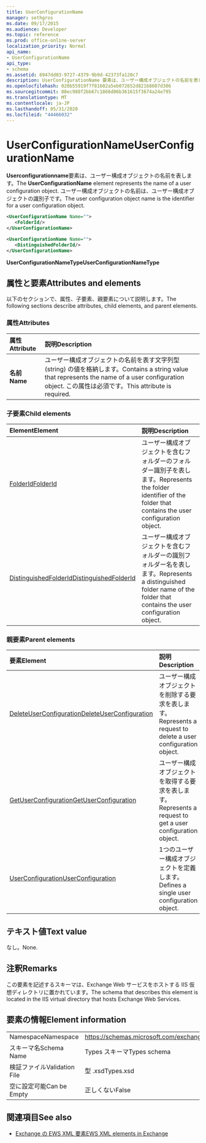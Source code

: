 ```yaml
---
title: UserConfigurationName
manager: sethgros
ms.date: 09/17/2015
ms.audience: Developer
ms.topic: reference
ms.prod: office-online-server
localization_priority: Normal
api_name:
- UserConfigurationName
api_type:
- schema
ms.assetid: 6947dd03-9727-4379-9b9d-42373fa120c7
description: UserConfigurationName 要素は、ユーザー構成オブジェクトの名前を表します。 ユーザー構成オブジェクトの名前は、ユーザー構成オブジェクトの識別子です。
ms.openlocfilehash: 020b55919f7f81602a5eb072652d82168607d306
ms.sourcegitcommit: 88ec988f2bb67c1866d06b361615f3674a24e795
ms.translationtype: MT
ms.contentlocale: ja-JP
ms.lasthandoff: 05/31/2020
ms.locfileid: "44466032"
---
```

# <a name="userconfigurationname"></a><span data-ttu-id="e3d0c-104">UserConfigurationName</span><span class="sxs-lookup"><span data-stu-id="e3d0c-104">UserConfigurationName</span></span>

<span data-ttu-id="e3d0c-105">**Userconfigurationname**要素は、ユーザー構成オブジェクトの名前を表します。</span><span class="sxs-lookup"><span data-stu-id="e3d0c-105">The **UserConfigurationName** element represents the name of a user configuration object.</span></span> <span data-ttu-id="e3d0c-106">ユーザー構成オブジェクトの名前は、ユーザー構成オブジェクトの識別子です。</span><span class="sxs-lookup"><span data-stu-id="e3d0c-106">The user configuration object name is the identifier for a user configuration object.</span></span> 
  
```XML
<UserConfigurationName Name="">
   <FolderId/>
</UserConfigurationName>
```

```XML
<UserConfigurationName Name="">
   <DistinguishedFolderId/> 
</UserConfigurationName>
```

<span data-ttu-id="e3d0c-107">**UserConfigurationNameType**</span><span class="sxs-lookup"><span data-stu-id="e3d0c-107">**UserConfigurationNameType**</span></span>

## <a name="attributes-and-elements"></a><span data-ttu-id="e3d0c-108">属性と要素</span><span class="sxs-lookup"><span data-stu-id="e3d0c-108">Attributes and elements</span></span>

<span data-ttu-id="e3d0c-109">以下のセクションで、属性、子要素、親要素について説明します。</span><span class="sxs-lookup"><span data-stu-id="e3d0c-109">The following sections describe attributes, child elements, and parent elements.</span></span>
  
### <a name="attributes"></a><span data-ttu-id="e3d0c-110">属性</span><span class="sxs-lookup"><span data-stu-id="e3d0c-110">Attributes</span></span>

|<span data-ttu-id="e3d0c-111">**属性**</span><span class="sxs-lookup"><span data-stu-id="e3d0c-111">**Attribute**</span></span>|<span data-ttu-id="e3d0c-112">**説明**</span><span class="sxs-lookup"><span data-stu-id="e3d0c-112">**Description**</span></span>|
|:-----|:-----|
|<span data-ttu-id="e3d0c-113">**名前**</span><span class="sxs-lookup"><span data-stu-id="e3d0c-113">**Name**</span></span> <br/> |<span data-ttu-id="e3d0c-114">ユーザー構成オブジェクトの名前を表す文字列型 (string) の値を格納します。</span><span class="sxs-lookup"><span data-stu-id="e3d0c-114">Contains a string value that represents the name of a user configuration object.</span></span> <span data-ttu-id="e3d0c-115">この属性は必須です。</span><span class="sxs-lookup"><span data-stu-id="e3d0c-115">This attribute is required.</span></span>  <br/> |
   
### <a name="child-elements"></a><span data-ttu-id="e3d0c-116">子要素</span><span class="sxs-lookup"><span data-stu-id="e3d0c-116">Child elements</span></span>

|<span data-ttu-id="e3d0c-117">**Element**</span><span class="sxs-lookup"><span data-stu-id="e3d0c-117">**Element**</span></span>|<span data-ttu-id="e3d0c-118">**説明**</span><span class="sxs-lookup"><span data-stu-id="e3d0c-118">**Description**</span></span>|
|:-----|:-----|
|[<span data-ttu-id="e3d0c-119">FolderId</span><span class="sxs-lookup"><span data-stu-id="e3d0c-119">FolderId</span></span>](folderid.md) <br/> |<span data-ttu-id="e3d0c-120">ユーザー構成オブジェクトを含むフォルダーのフォルダー識別子を表します。</span><span class="sxs-lookup"><span data-stu-id="e3d0c-120">Represents the folder identifier of the folder that contains the user configuration object.</span></span>  <br/> |
|[<span data-ttu-id="e3d0c-121">DistinguishedFolderId</span><span class="sxs-lookup"><span data-stu-id="e3d0c-121">DistinguishedFolderId</span></span>](distinguishedfolderid.md) <br/> |<span data-ttu-id="e3d0c-122">ユーザー構成オブジェクトを含むフォルダーの識別フォルダー名を表します。</span><span class="sxs-lookup"><span data-stu-id="e3d0c-122">Represents a distinguished folder name of the folder that contains the user configuration object.</span></span>  <br/> |
   
### <a name="parent-elements"></a><span data-ttu-id="e3d0c-123">親要素</span><span class="sxs-lookup"><span data-stu-id="e3d0c-123">Parent elements</span></span>

|<span data-ttu-id="e3d0c-124">**要素**</span><span class="sxs-lookup"><span data-stu-id="e3d0c-124">**Element**</span></span>|<span data-ttu-id="e3d0c-125">**説明**</span><span class="sxs-lookup"><span data-stu-id="e3d0c-125">**Description**</span></span>|
|:-----|:-----|
|[<span data-ttu-id="e3d0c-126">DeleteUserConfiguration</span><span class="sxs-lookup"><span data-stu-id="e3d0c-126">DeleteUserConfiguration</span></span>](deleteuserconfiguration.md) <br/> |<span data-ttu-id="e3d0c-127">ユーザー構成オブジェクトを削除する要求を表します。</span><span class="sxs-lookup"><span data-stu-id="e3d0c-127">Represents a request to delete a user configuration object.</span></span>  <br/> |
|[<span data-ttu-id="e3d0c-128">GetUserConfiguration</span><span class="sxs-lookup"><span data-stu-id="e3d0c-128">GetUserConfiguration</span></span>](getuserconfiguration.md) <br/> |<span data-ttu-id="e3d0c-129">ユーザー構成オブジェクトを取得する要求を表します。</span><span class="sxs-lookup"><span data-stu-id="e3d0c-129">Represents a request to get a user configuration object.</span></span>  <br/> |
|[<span data-ttu-id="e3d0c-130">UserConfiguration</span><span class="sxs-lookup"><span data-stu-id="e3d0c-130">UserConfiguration</span></span>](userconfiguration.md) <br/> |<span data-ttu-id="e3d0c-131">1つのユーザー構成オブジェクトを定義します。</span><span class="sxs-lookup"><span data-stu-id="e3d0c-131">Defines a single user configuration object.</span></span>  <br/> |
   
## <a name="text-value"></a><span data-ttu-id="e3d0c-132">テキスト値</span><span class="sxs-lookup"><span data-stu-id="e3d0c-132">Text value</span></span>

<span data-ttu-id="e3d0c-133">なし。</span><span class="sxs-lookup"><span data-stu-id="e3d0c-133">None.</span></span>
  
## <a name="remarks"></a><span data-ttu-id="e3d0c-134">注釈</span><span class="sxs-lookup"><span data-stu-id="e3d0c-134">Remarks</span></span>

<span data-ttu-id="e3d0c-135">この要素を記述するスキーマは、Exchange Web サービスをホストする IIS 仮想ディレクトリに置かれています。</span><span class="sxs-lookup"><span data-stu-id="e3d0c-135">The schema that describes this element is located in the IIS virtual directory that hosts Exchange Web Services.</span></span>
  
## <a name="element-information"></a><span data-ttu-id="e3d0c-136">要素の情報</span><span class="sxs-lookup"><span data-stu-id="e3d0c-136">Element information</span></span>

|||
|:-----|:-----|
|<span data-ttu-id="e3d0c-137">Namespace</span><span class="sxs-lookup"><span data-stu-id="e3d0c-137">Namespace</span></span>  <br/> |https://schemas.microsoft.com/exchange/services/2006/types  <br/> |
|<span data-ttu-id="e3d0c-138">スキーマ名</span><span class="sxs-lookup"><span data-stu-id="e3d0c-138">Schema Name</span></span>  <br/> |<span data-ttu-id="e3d0c-139">Types スキーマ</span><span class="sxs-lookup"><span data-stu-id="e3d0c-139">Types schema</span></span>  <br/> |
|<span data-ttu-id="e3d0c-140">検証ファイル</span><span class="sxs-lookup"><span data-stu-id="e3d0c-140">Validation File</span></span>  <br/> |<span data-ttu-id="e3d0c-141">型 .xsd</span><span class="sxs-lookup"><span data-stu-id="e3d0c-141">Types.xsd</span></span>  <br/> |
|<span data-ttu-id="e3d0c-142">空に設定可能</span><span class="sxs-lookup"><span data-stu-id="e3d0c-142">Can be Empty</span></span>  <br/> |<span data-ttu-id="e3d0c-143">正しくない</span><span class="sxs-lookup"><span data-stu-id="e3d0c-143">False</span></span>  <br/> |
   
## <a name="see-also"></a><span data-ttu-id="e3d0c-144">関連項目</span><span class="sxs-lookup"><span data-stu-id="e3d0c-144">See also</span></span>

- [<span data-ttu-id="e3d0c-145">Exchange の EWS XML 要素</span><span class="sxs-lookup"><span data-stu-id="e3d0c-145">EWS XML elements in Exchange</span></span>](ews-xml-elements-in-exchange.md)

